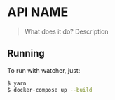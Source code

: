 # API NAME
> What does it do?
Description

## Running

To run with watcher, just:

```sh
$ yarn
$ docker-compose up --build
```

